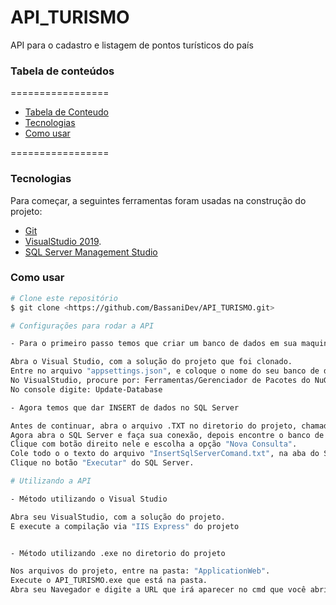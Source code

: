 # API_TURISMO

API para o cadastro e listagem de pontos turísticos do país

### Tabela de conteúdos
=================
<!--ts-->
   * [Tabela de Conteudo](#tabela-de-conteudo)
   * [Tecnologias](#tecnologias)
   * [Como usar](#como-usar)
  <!--te-->
=================
   
###  Tecnologias

Para começar, a seguintes ferramentas foram usadas na construção do projeto:
- [Git](https://git-scm.com)
- [VisualStudio 2019](https://visualstudio.microsoft.com).
- [SQL Server Management Studio](https://www.microsoft.com/pt-br/sql-server/)

###  Como usar

```bash
# Clone este repositório
$ git clone <https://github.com/BassaniDev/API_TURISMO.git>

# Configurações para rodar a API

- Para o primeiro passo temos que criar um banco de dados em sua maquina

Abra o Visual Studio, com a solução do projeto que foi clonado.
Entre no arquivo "appsettings.json", e coloque o nome do seu banco de dados no lugar de "Bassani".
No VisualStudio, procure por: Ferramentas/Gerenciador de Pacotes do NuGet/Console de Gerenciador de Pacotes
No console digite: Update-Database

- Agora temos que dar INSERT de dados no SQL Server

Antes de continuar, abra o arquivo .TXT no diretorio do projeto, chamado de "InsertSqlServerComand.txt".
Agora abra o SQL Server e faça sua conexão, depois encontre o banco de dados que foi criado com o nome: "API_TURISMO".
Clique com botão direito nele e escolha a opção "Nova Consulta".
Cole todo o o texto do arquivo "InsertSqlServerComand.txt", na aba do SLQ Server "Nova Consulta" que você acabou de abrir.
Clique no botão "Executar" do SQL Server.

# Utilizando a API

- Método utilizando o Visual Studio

Abra seu VisualStudio, com a solução do projeto.
E execute a compilação via "IIS Express" do projeto


- Método utilizando .exe no diretorio do projeto

Nos arquivos do projeto, entre na pasta: "ApplicationWeb".
Execute o API_TURISMO.exe que está na pasta.
Abra seu Navegador e digite a URL que irá aparecer no cmd que você abriu.
